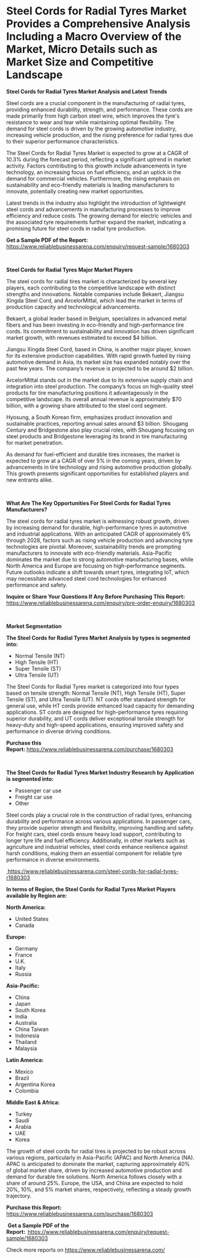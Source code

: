 <p><h1>Steel Cords for Radial Tyres Market Provides a Comprehensive Analysis Including a Macro Overview of the Market, Micro Details such as Market Size and Competitive Landscape</h1></p><p><strong>Steel Cords for Radial Tyres Market Analysis and Latest Trends</strong></p>
<p><p>Steel cords are a crucial component in the manufacturing of radial tyres, providing enhanced durability, strength, and performance. These cords are made primarily from high carbon steel wire, which improves the tyre's resistance to wear and tear while maintaining optimal flexibility. The demand for steel cords is driven by the growing automotive industry, increasing vehicle production, and the rising preference for radial tyres due to their superior performance characteristics.</p><p>The Steel Cords for Radial Tyres Market is expected to grow at a CAGR of 10.3% during the forecast period, reflecting a significant uptrend in market activity. Factors contributing to this growth include advancements in tyre technology, an increasing focus on fuel efficiency, and an uptick in the demand for commercial vehicles. Furthermore, the rising emphasis on sustainability and eco-friendly materials is leading manufacturers to innovate, potentially creating new market opportunities.</p><p>Latest trends in the industry also highlight the introduction of lightweight steel cords and advancements in manufacturing processes to improve efficiency and reduce costs. The growing demand for electric vehicles and the associated tyre requirements further expand the market, indicating a promising future for steel cords in radial tyre production.</p></p>
<p><strong>Get a Sample PDF of the Report:&nbsp;</strong> <a href="https://www.reliablebusinessarena.com/enquiry/request-sample/1680303?utm_campaign=1905&utm_medium=2&utm_source=Github&utm_content=ia&utm_term=28122024&utm_id=steel-cords-for-radial-tyres">https://www.reliablebusinessarena.com/enquiry/request-sample/1680303</a></p>
<p>&nbsp;</p>
<p><strong>Steel Cords for Radial Tyres Major Market Players</strong></p>
<p><p>The steel cords for radial tires market is characterized by several key players, each contributing to the competitive landscape with distinct strengths and innovations. Notable companies include Bekaert, Jiangsu Xingda Steel Cord, and ArcelorMittal, which lead the market in terms of production capacity and technological advancements.</p><p>Bekaert, a global leader based in Belgium, specializes in advanced metal fibers and has been investing in eco-friendly and high-performance tire cords. Its commitment to sustainability and innovation has driven significant market growth, with revenues estimated to exceed $4 billion.</p><p>Jiangsu Xingda Steel Cord, based in China, is another major player, known for its extensive production capabilities. With rapid growth fueled by rising automotive demand in Asia, its market size has expanded notably over the past few years. The company’s revenue is projected to be around $2 billion.</p><p>ArcelorMittal stands out in the market due to its extensive supply chain and integration into steel production. The company’s focus on high-quality steel products for tire manufacturing positions it advantageously in the competitive landscape. Its overall annual revenue is approximately $70 billion, with a growing share attributed to the steel cord segment.</p><p>Hyosung, a South Korean firm, emphasizes product innovation and sustainable practices, reporting annual sales around $3 billion. Shougang Century and Bridgestone also play crucial roles, with Shougang focusing on steel products and Bridgestone leveraging its brand in tire manufacturing for market penetration.</p><p>As demand for fuel-efficient and durable tires increases, the market is expected to grow at a CAGR of over 5% in the coming years, driven by advancements in tire technology and rising automotive production globally. This growth presents significant opportunities for established players and new entrants alike.</p></p>
<p>&nbsp;</p>
<p><strong>What Are The Key Opportunities For Steel Cords for Radial Tyres Manufacturers?</strong></p>
<p><p>The steel cords for radial tyres market is witnessing robust growth, driven by increasing demand for durable, high-performance tyres in automotive and industrial applications. With an anticipated CAGR of approximately 6% through 2028, factors such as rising vehicle production and advancing tyre technologies are pivotal. Moreover, sustainability trends are prompting manufacturers to innovate with eco-friendly materials. Asia-Pacific dominates the market due to strong automotive manufacturing bases, while North America and Europe are focusing on high-performance segments. Future outlooks indicate a shift towards smart tyres, integrating IoT, which may necessitate advanced steel cord technologies for enhanced performance and safety.</p></p>
<p><strong>Inquire or Share Your Questions If Any Before Purchasing This Report:</strong> <a href="https://www.reliablebusinessarena.com/enquiry/pre-order-enquiry/1680303?utm_campaign=1905&utm_medium=2&utm_source=Github&utm_content=ia&utm_term=28122024&utm_id=steel-cords-for-radial-tyres">https://www.reliablebusinessarena.com/enquiry/pre-order-enquiry/1680303</a></p>
<p>&nbsp;</p>
<p><strong>Market Segmentation</strong></p>
<p><strong>The Steel Cords for Radial Tyres Market Analysis by types is segmented into:</strong></p>
<p><ul><li>Normal Tensile (NT)</li><li>High Tensile (HT)</li><li>Super Tensile (ST)</li><li>Ultra Tensile (UT)</li></ul></p>
<p><p>The Steel Cords for Radial Tyres market is categorized into four types based on tensile strength: Normal Tensile (NT), High Tensile (HT), Super Tensile (ST), and Ultra Tensile (UT). NT cords offer standard strength for general use, while HT cords provide enhanced load capacity for demanding applications. ST cords are designed for high-performance tyres requiring superior durability, and UT cords deliver exceptional tensile strength for heavy-duty and high-speed applications, ensuring improved safety and performance in diverse driving conditions.</p></p>
<p><strong>Purchase this Report:&nbsp;</strong><a href="https://www.reliablebusinessarena.com/purchase/1680303?utm_campaign=1905&utm_medium=2&utm_source=Github&utm_content=ia&utm_term=28122024&utm_id=steel-cords-for-radial-tyres">https://www.reliablebusinessarena.com/purchase/1680303</a></p>
<p>&nbsp;</p>
<p><strong>The Steel Cords for Radial Tyres Market Industry Research by Application is segmented into:</strong></p>
<p><ul><li>Passenger car use</li><li>Freight car use</li><li>Other</li></ul></p>
<p><p>Steel cords play a crucial role in the construction of radial tyres, enhancing durability and performance across various applications. In passenger cars, they provide superior strength and flexibility, improving handling and safety. For freight cars, steel cords ensure heavy load support, contributing to longer tyre life and fuel efficiency. Additionally, in other markets such as agriculture and industrial vehicles, steel cords enhance resilience against harsh conditions, making them an essential component for reliable tyre performance in diverse environments.</p></p>
<p><a href="https://www.reliablebusinessarena.com/steel-cords-for-radial-tyres-r1680303?utm_campaign=1905&utm_medium=2&utm_source=Github&utm_content=ia&utm_term=28122024&utm_id=steel-cords-for-radial-tyres">&nbsp;https://www.reliablebusinessarena.com/steel-cords-for-radial-tyres-r1680303</a></p>
<p><strong>In terms of Region, the Steel Cords for Radial Tyres Market Players available by Region are:</strong></p>
<p>
    <p> <strong> North America: </strong>
        <ul>
            <li>United States</li>
            <li>Canada</li>
        </ul>
        </p> 
    <p> <strong> Europe: </strong>
        <ul>
            <li>Germany</li>
            <li>France</li>
            <li>U.K.</li>
            <li>Italy</li>
            <li>Russia</li>
        </ul>
        </p> 
    <p> <strong> Asia-Pacific: </strong>
        <ul>
            <li>China</li>
            <li>Japan</li>
            <li>South Korea</li>
            <li>India</li>
            <li>Australia</li>
            <li>China Taiwan</li>
            <li>Indonesia</li>
            <li>Thailand</li>
            <li>Malaysia</li>
        </ul>
        </p> 
    <p> <strong> Latin America: </strong>
        <ul>
            <li>Mexico</li>
            <li>Brazil</li>
            <li>Argentina Korea</li>
            <li>Colombia</li>
        </ul>
        </p> 
    <p> <strong> Middle East & Africa: </strong>
        <ul>
            <li>Turkey</li>
            <li>Saudi</li>
            <li>Arabia</li>
            <li>UAE</li>
            <li>Korea</li>
        </ul>
    </p>
    </p>
<p><p>The growth of steel cords for radial tires is projected to be robust across various regions, particularly in Asia-Pacific (APAC) and North America (NA). APAC is anticipated to dominate the market, capturing approximately 40% of global market share, driven by increased automotive production and demand for durable tire solutions. North America follows closely with a share of around 25%. Europe, the USA, and China are expected to hold 20%, 10%, and 5% market shares, respectively, reflecting a steady growth trajectory.</p></p>
<p><strong>Purchase this Report: </strong><a href="https://www.reliablebusinessarena.com/purchase/1680303?utm_campaign=1905&utm_medium=2&utm_source=Github&utm_content=ia&utm_term=28122024&utm_id=steel-cords-for-radial-tyres">https://www.reliablebusinessarena.com/purchase/1680303</a></p>
<p>&nbsp;<strong>Get a Sample PDF of the Report:&nbsp;&nbsp;</strong><a href="https://www.reliablebusinessarena.com/enquiry/request-sample/1680303?utm_campaign=1905&utm_medium=2&utm_source=Github&utm_content=ia&utm_term=28122024&utm_id=steel-cords-for-radial-tyres">https://www.reliablebusinessarena.com/enquiry/request-sample/1680303</a></p>
<p><strong></strong></p>
<p>Check more reports on <a href="https://www.reliablebusinessarena.com/?utm_campaign=1905&utm_medium=2&utm_source=Github&utm_content=ia&utm_term=28122024&utm_id=steel-cords-for-radial-tyres">https://www.reliablebusinessarena.com/</a></p>